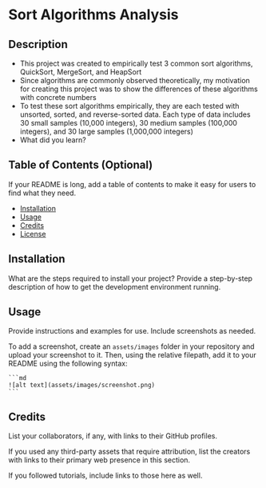# Sort Algorithms Analysis

## Description

- This project was created to empirically test 3 common sort algorithms, QuickSort, MergeSort, and HeapSort
- Since algorithms are commonly observed theoretically, my motivation for creating this project was to show the differences of these algorithms with concrete numbers
- To test these sort algorithms empirically, they are each tested with unsorted, sorted, and reverse-sorted data. Each type of data includes 30 small samples (10,000 integers), 30 medium samples (100,000 integers), and 30 large samples (1,000,000 integers)
- What did you learn?

## Table of Contents (Optional)

If your README is long, add a table of contents to make it easy for users to find what they need.

- [Installation](#installation)
- [Usage](#usage)
- [Credits](#credits)
- [License](#license)

## Installation

What are the steps required to install your project? Provide a step-by-step description of how to get the development environment running.

## Usage

Provide instructions and examples for use. Include screenshots as needed.

To add a screenshot, create an `assets/images` folder in your repository and upload your screenshot to it. Then, using the relative filepath, add it to your README using the following syntax:

    ```md
    ![alt text](assets/images/screenshot.png)
    ```

## Credits

List your collaborators, if any, with links to their GitHub profiles.

If you used any third-party assets that require attribution, list the creators with links to their primary web presence in this section.

If you followed tutorials, include links to those here as well.
